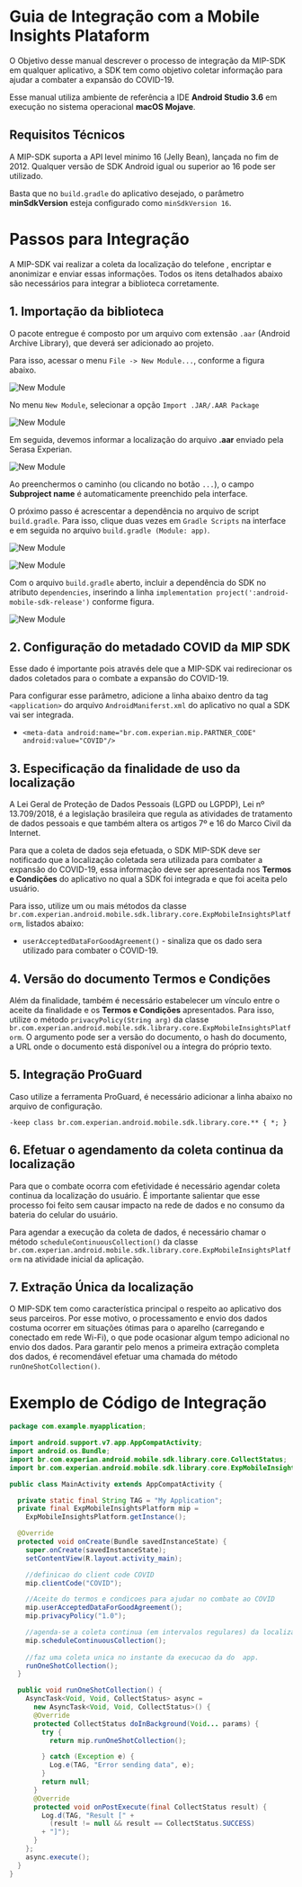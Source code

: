 # Guia de Integração com a Mobile Insights Plataform 

O Objetivo desse manual descrever o processo de integração da MIP-SDK em qualquer aplicativo, a SDK tem como objetivo coletar informação para ajudar a combater a expansão do COVID-19.

Esse manual utiliza ambiente de referência a IDE **Android Studio 3.6** em execução no sistema operacional **macOS Mojave**. 

## Requisitos Técnicos

A MIP-SDK suporta a API level minimo 16 (Jelly Bean), lançada no fim de 2012. Qualquer versão de SDK Android igual ou superior ao 16 pode ser utilizado.

Basta que no `build.gradle` do aplicativo desejado, o parâmetro **minSdkVersion** esteja configurado como `minSdkVersion 16`.

# Passos para Integração

A MIP-SDK vai realizar a coleta da localização do telefone , encriptar e  anonimizar e enviar essas informações. Todos os itens detalhados abaixo são necessários para integrar a biblioteca corretamente.

## 1. Importação da biblioteca

O pacote entregue é composto por um arquivo com extensão `.aar` (Android Archive Library), que deverá ser adicionado ao projeto.

Para isso, acessar o menu `File -> New Module...`, conforme a figura abaixo.

![New Module](./06.png)

No menu `New Module`, selecionar a opção `Import .JAR/.AAR Package`

![New Module](./07.png)

Em seguida, devemos informar a localização do arquivo **.aar** enviado pela Serasa Experian.

![New Module](./08.png)

Ao preenchermos o caminho (ou clicando no botão `...`), o campo **Subproject name** é automaticamente preenchido pela interface.

O próximo passo é acrescentar a dependência no arquivo de script `build.gradle`. Para isso, clique duas vezes em `Gradle Scripts` na interface e em seguida no arquivo `build.gradle (Module: app)`.

![New Module](./081.png)

![New Module](./082.png)

Com o arquivo `build.gradle` aberto, incluir a dependência do SDK no atributo `dependencies`, inserindo a linha `implementation project(':android-mobile-sdk-release')` conforme figura.

![New Module](./09.png)

## 2. Configuração do metadado COVID da MIP SDK

Esse dado é importante pois através dele que a MIP-SDK vai redirecionar  os dados  coletados para  o combate a expansão do COVID-19.

Para configurar esse parâmetro, adicione a linha abaixo dentro da tag `<application>` do arquivo `AndroidManiferst.xml` do aplicativo no qual a SDK vai ser integrada.

* `<meta-data android:name="br.com.experian.mip.PARTNER_CODE" android:value="COVID"/>`

## 3. Especificação da finalidade de uso da localização

A Lei Geral de Proteção de Dados Pessoais (LGPD ou LGPDP), Lei nº 13.709/2018, é a legislação brasileira que regula as atividades de tratamento de dados pessoais e que também altera os artigos 7º e 16 do Marco Civil da Internet.

Para que a coleta de dados seja efetuada, o SDK MIP-SDK deve ser notificado que a localização  coletada  sera utilizada para combater a expansão do COVID-19, essa informação deve  ser apresentada nos **Termos e Condições** do aplicativo no qual a SDK foi integrada e que foi aceita pelo usuário. 

Para isso, utilize um ou mais métodos da classe `br.com.experian.android.mobile.sdk.library.core.ExpMobileInsightsPlatform`, listados abaixo:

* `userAcceptedDataForGoodAgreement()` - sinaliza que os dado sera utilizado para combater o COVID-19.

## 4. Versão do documento Termos e Condições

Além da finalidade, também é necessário estabelecer um vínculo entre o aceite da finalidade e os **Termos e Condições** apresentados. Para isso, utilize o método `privacyPolicy(String arg)` da classe `br.com.experian.android.mobile.sdk.library.core.ExpMobileInsightsPlatform`. O argumento pode ser a versão do documento, o hash do documento, a URL onde o documento está disponível ou a íntegra do próprio texto.

## 5. Integração ProGuard

Caso utilize a ferramenta ProGuard, é necessário adicionar a linha abaixo no arquivo de configuração.

```properties
-keep class br.com.experian.android.mobile.sdk.library.core.** { *; }
```

## 6. Efetuar o agendamento da coleta continua da localização

Para que o combate ocorra com efetividade é necessário agendar coleta continua da localização do usuário. É importante salientar que esse processo foi feito sem causar impacto na rede de dados e no consumo da bateria do celular do usuário.

Para agendar a execução da coleta de dados, é necessário chamar o método `scheduleContinuousCollection()` da classe `br.com.experian.android.mobile.sdk.library.core.ExpMobileInsightsPlatform` na atividade inicial da aplicação.

## 7. Extração Única da localização

O MIP-SDK tem como característica principal o respeito ao aplicativo dos seus parceiros. Por esse motivo, o processamento e envio dos dados costuma ocorrer em situações ótimas para o aparelho (carregando e conectado em rede Wi-Fi), o que pode ocasionar algum tempo adicional no envio dos dados. Para garantir pelo menos a primeira extração completa dos dados, é recomendável efetuar uma chamada do método `runOneShotCollection()`.

# Exemplo de Código de Integração

```java
package com.example.myapplication;

import android.support.v7.app.AppCompatActivity;
import android.os.Bundle;
import br.com.experian.android.mobile.sdk.library.core.CollectStatus;
import br.com.experian.android.mobile.sdk.library.core.ExpMobileInsightsPlatform;

public class MainActivity extends AppCompatActivity {

  private static final String TAG = "My Application";
  private final ExpMobileInsightsPlatform mip =
    ExpMobileInsightsPlatform.getInstance();

  @Override
  protected void onCreate(Bundle savedInstanceState) {
    super.onCreate(savedInstanceState);
    setContentView(R.layout.activity_main);

    //definicao do client code COVID
    mip.clientCode("COVID");

    //Aceite do termos e condicoes para ajudar no combate ao COVID
    mip.userAcceptedDataForGoodAgreement();
    mip.privacyPolicy("1.0");

    //agenda-se a coleta continua (em intervalos regulares) da localizacao para combater o  COVID
    mip.scheduleContinuousCollection();
    
    //faz uma coleta unica no instante da execucao da do  app.
    runOneShotCollection();
  }

  public void runOneShotCollection() {
    AsyncTask<Void, Void, CollectStatus> async =
      new AsyncTask<Void, Void, CollectStatus>() {
      @Override
      protected CollectStatus doInBackground(Void... params) {
        try {
          return mip.runOneShotCollection();

        } catch (Exception e) {
          Log.e(TAG, "Error sending data", e);
        }
        return null;
      }
      @Override
      protected void onPostExecute(final CollectStatus result) {
        Log.d(TAG, "Result [" + 
          (result != null && result == CollectStatus.SUCCESS)
        + "]");
      }
    };
    async.execute();
  }
}
```